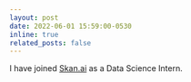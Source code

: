 ```yaml
---
layout: post
date: 2022-06-01 15:59:00-0530
inline: true
related_posts: false
---
```


I have joined <a href="http://skan.ai">Skan.ai</a> as a Data Science Intern. 
